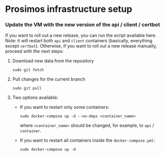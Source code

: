 # Prosimos infrastructure setup

### Update the VM with the new version of the api / client / certbot

If you want to roll out a new release, you can run the script available here.
Note: it will restart both `api` and `client` containers (basically, everything except `certbot`).
Otherwise, if you want to roll out a new release manually, proceed with the next steps:

1. Download new data from the repository
    ```
    sudo git fetch
    ```
2. Pull changes for the current branch
    ```
    sudo git pull
    ```
3. Two options available:
    - If you want to restart only some containers:
        ```
        sudo docker-compose up -d --no-deps <container_name>
        ```

        where `<container_name>` should be changed, for example, to `api` / `container`.
    - If you want to restart all containers inside the `docker-compose.yml`:
        ```
        sudo docker-compose up -d
        ```